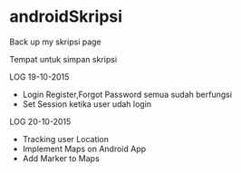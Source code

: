 # androidSkripsi
Back up my skripsi page

Tempat untuk simpan skripsi

LOG 19-10-2015

- Login Register,Forgot Password semua sudah berfungsi
- Set Session ketika user udah login

LOG 20-10-2015
- Tracking user Location
- Implement Maps on Android App
- Add Marker to Maps
